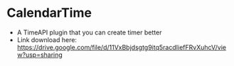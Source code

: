 # CalendarTime
* A TimeAPI plugin that you can create timer better
* Link download here: https://drive.google.com/file/d/11VxBbjdsgtg9itq5racdIiefFRvXuhcV/view?usp=sharing
